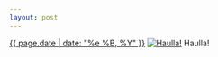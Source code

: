 ```yaml
---
layout: post
---
```


<p>
  <time><a href="/405">{{ page.date | date: "%e %B, %Y" }}</a></time>
  <a href="/405"><img src="{{ site.assets_url }}/405-640.jpg" srcset="{{ site.assets_url }}/405-1280.jpg 1280w, {{ site.assets_url }}/405-960.jpg 960w, {{ site.assets_url }}/405-640.jpg 640w, {{ site.assets_url }}/405-320.jpg 320w" sizes="(min-width: 700px) 50vw, calc(100vw - 2rem)" alt="Haulla!" /></a>
  <span>Haulla!</span>
</p>
